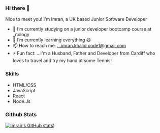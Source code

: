 ### Hi there 👋


Nice to meet you! I'm Imran, a UK based Junior Software Developer


- 🔭 I’m currently studying on a junior developer bootcamp course at _nology
- 🌱 I’m currently learning everything 😄 
- 📫 How to reach me: ...imran.khalid.code1@gmail.com
- ⚡ Fun fact: ...I'm a Husband, Father and Developer from Cardiff who loves to travel and try my hand at some Tennis!

### Skills
- HTML/CSS
- JavaScript
- React
- Node.Js



### Github Stats

[![Imran's GitHub stats](https://github-readme-stats.vercel.app/api?username=Imran-Khalid-code)](https://github.com/Imran/github-readme-stats)) 
